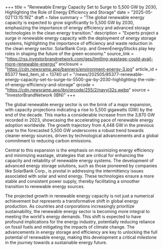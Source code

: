 +++
title = "Renewable Energy Capacity Set to Surge to 5,500 GW by 2030, Highlighting the Role of Energy Efficiency and Storage"
date = "2025-05-02T13:15:19Z"
draft = false
summary = "The global renewable energy capacity is expected to grow significantly to 5,500 GW by 2030, emphasizing the importance of energy efficiency and advanced storage technologies in the clean energy transition."
description = "Experts project a surge in renewable energy capacity with the deployment of energy storage systems, highlighting the importance of efficiency and waste reduction in the clean energy sector. SolarBank Corp. and GreenEnergyStocks play key roles in shaping the future of the green economy."
source_link = "https://rss.investorbrandnetwork.com/ges/limiting-wastage-could-avail-more-renewable-energy/"
enclosure = "https://cdn.newsramp.app/banners/environment-energy-3.jpg"
article_id = 85377
feed_item_id = 13740
url = "/news/202505/85377-renewable-energy-capacity-set-to-surge-to-5500-gw-by-2030-highlighting-the-role-of-energy-efficiency-and-storage"
qrcode = "https://cdn.newsramp.app/ibn/qrcode/255/2/navyj32s.webp"
source = "InvestorBrandNetwork (IBN)"
+++

<p>The global renewable energy sector is on the brink of a major expansion, with capacity projections indicating a rise to 5,500 gigawatts (GW) by the end of the decade. This marks a considerable increase from the 3,870 GW recorded in 2023, showcasing the accelerating pace of renewable energy adoption worldwide. The growth trajectory from 4,448 GW in the previous year to the forecasted 5,500 GW underscores a robust trend towards cleaner energy sources, driven by technological advancements and a global commitment to reducing carbon emissions.</p><p>Central to this expansion is the emphasis on maximizing energy efficiency and minimizing wastage, strategies that are critical for enhancing the capacity and reliability of renewable energy systems. The development of advanced energy storage solutions, such as those pioneered by companies like SolarBank Corp., is pivotal in addressing the intermittency issues associated with solar and wind energy. These technologies ensure a more stable and consistent power supply, thereby facilitating a smoother transition to renewable energy sources.</p><p>The projected growth in renewable energy capacity is not just a numerical achievement but represents a transformative shift in global energy production. As countries and corporations increasingly prioritize sustainability, the renewable energy sector is becoming more integral to meeting the world's energy demands. This shift is expected to have profound implications for the energy industry, potentially reducing reliance on fossil fuels and mitigating the impacts of climate change. The advancements in energy storage and efficiency are key to unlocking the full potential of renewable energy, making this development a critical milestone in the journey towards a sustainable energy future.</p>
